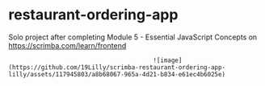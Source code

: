 # restaurant-ordering-app
Solo project after completing Module 5 - Essential JavaScript Concepts on https://scrimba.com/learn/frontend 

               								![image](https://github.com/19Lilly/scrimba-restaurant-ordering-app-lilly/assets/117945803/a8b68067-965a-4d21-b834-e61ec4b6025e)


